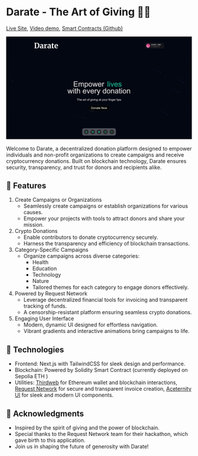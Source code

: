 # Darate - The Art of Giving 🎨💙

[Live Site](https://darate.vercel.app), 
[Video demo](https://www.youtube.com/watch?v=XEuuiLKsqCE),
[Smart Contracts (Github)](https://github.com/AfolabiOlajide/darate-contracts)


![Darate Hero Page](./public/home-page-shot.png "Darate Hero Page")


Welcome to Darate, a decentralized donation platform designed to empower individuals and non-profit organizations to create campaigns and receive cryptocurrency donations. Built on blockchain technology, Darate ensures security, transparency, and trust for donors and recipients alike.

## 🌟 Features
1.  Create Campaigns or Organizations
    - Seamlessly create campaigns or establish organizations for various causes.
    - Empower your projects with tools to attract donors and share your mission.
2. Crypto Donations
    - Enable contributors to donate cryptocurrency securely.
    - Harness the transparency and efficiency of blockchain transactions.
3. Category-Specific Campaigns
    - Organize campaigns across diverse categories:
        - Health
        - Education
        - Technology
        - Nature
        - Tailored themes for each category to engage donors effectively.
4. Powered by Request Network
    - Leverage decentralized financial tools for invoicing and transparent tracking of funds.
    - A censorship-resistant platform ensuring seamless crypto donations.
5. Engaging User Interface
    - Modern, dynamic UI designed for effortless navigation.
    - Vibrant gradients and interactive animations bring campaigns to life.

## 🚀 Technologies
- Frontend: Next.js with TailwindCSS for sleek design and performance.
- Blockchain: Powered by Solidity Smart Contract (currently deployed on Sepolia ETH )
- Utilities: [Thirdweb](https://thirdweb.com/) for Ethereum wallet and blockchain interactions, [Request Network](https://docs.request.network/) for secure and transparent invoice creation, [Aceternity UI](https://ui.aceternity.com/) for sleek and modern UI components.


## 🎨 Acknowledgments
- Inspired by the spirit of giving and the power of blockchain.
- Special thanks to the Request Network team for their hackathon, which gave birth to this application.
- Join us in shaping the future of generosity with Darate!